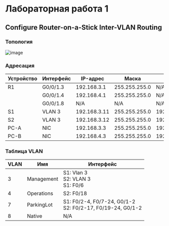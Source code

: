 # Лабораторная работа 1

## Configure Router-on-a-Stick Inter-VLAN Routing

### Топология

![image](https://user-images.githubusercontent.com/99170470/152750516-5a3fd07b-a1ab-46e2-9d8f-686837fbbc63.png)

### Адресация

|Устройство|Интерфейс|IP-адрес|Маска|Шлюз|
|-|-|-|-|-|
|R1|G0/0/1.3|192.168.3.1|255.255.255.0|N/A|
||G0/0/1.4|192.168.4.1|255.255.255.0|N/A|
||G0/0/1.8|N/A|N/A|N/A|
|S1|VLAN 3|192.168.3.11|255.255.255.0|192.168.3.1|
|S2|VLAN 3|192.168.3.12|255.255.255.0|192.168.3.1|
|PC-A|NIC|192.168.3.3|255.255.255.0|192.168.3.1|
|PC-B|NIC|192.168.4.3|255.255.255.0|192.168.4.1|

### Таблица VLAN

|VLAN|Имя|Интерфейс|
|-|-|-|
|3|Management|S1: Vlan 3<br />S2: VLAN 3<br />S1: F0/6|
|4|Operations|S2: F0/18|
|7|ParkingLot|S1: F0/2-4, F0/7-24, G0/1-2<br />S2: F0/2-17, F0/19-24, G0/1-2|
|8|Native|N/A|

